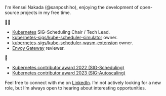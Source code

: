 I'm Kensei Nakada (@sanposhiho), enjoying the development of open-source projects in my free time.

👷‍♂️

- [Kubernetes](https://github.com/kubernetes/kubernetes) SIG-Scheduling Chair / Tech Lead.
- [kubernetes-sigs/kube-scheduler-simulator](https://github.com/kubernetes-sigs/kube-scheduler-simulator) owner.
- [kubernetes-sigs/kube-scheduler-wasm-extension](https://github.com/kubernetes-sigs/kube-scheduler-wasm-extension) owner.
- [Envoy Gateway](https://github.com/envoyproxy/gateway) reviewer.

🥇 

- [Kubernetes contributor award 2022 (SIG-Scheduling)](https://www.kubernetes.dev/community/awards/2022/#scheduling)
- [Kubernetes contributor award 2023 (SIG-Autoscaling)](https://www.kubernetes.dev/community/awards/2023/#autoscaling)

Feel free to connect with me on [LinkedIn](https://www.linkedin.com/in/sanposhiho). 
I’m not actively looking for a new role, but I’m always open to hearing about interesting opportunities.
